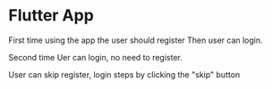 # Flutter App

First time using the app the user should register
Then user can login.

Second time Uer can login, no need to register.

User can skip register, login steps by clicking the "skip" button
